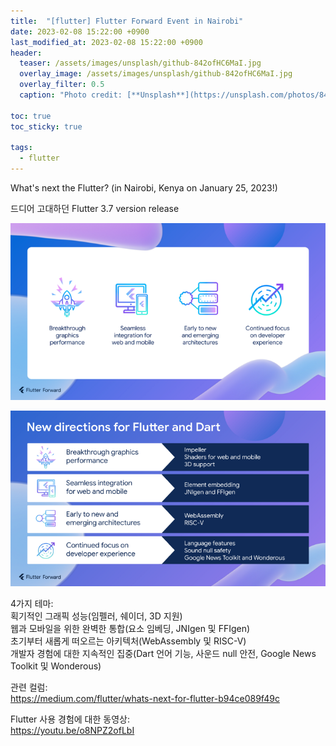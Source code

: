 ```yaml
---
title:  "[flutter] Flutter Forward Event in Nairobi"
date: 2023-02-08 15:22:00 +0900
last_modified_at: 2023-02-08 15:22:00 +0900
header:
  teaser: /assets/images/unsplash/github-842ofHC6MaI.jpg
  overlay_image: /assets/images/unsplash/github-842ofHC6MaI.jpg
  overlay_filter: 0.5
  caption: "Photo credit: [**Unsplash**](https://unsplash.com/photos/842ofHC6MaI)"

toc: true
toc_sticky: true

tags:
  - flutter
---
```


What's next the Flutter?
(in Nairobi, Kenya on January 25, 2023!)

드디어 고대하던 Flutter 3.7 version release  
  
![flutterforward1](/assets/images/flutterforward01.png)  
  
![flutterforward2](/assets/images/flutterforward02.png)  
  
4가지 테마:  
획기적인 그래픽 성능(임펠러, 쉐이더, 3D 지원)  
웹과 모바일을 위한 완벽한 통합(요소 임베딩, JNIgen 및 FFIgen)  
초기부터 새롭게 떠오르는 아키텍처(WebAssembly 및 RISC-V)  
개발자 경험에 대한 지속적인 집중(Dart 언어 기능, 사운드 null 안전, Google News Toolkit 및 Wonderous)   
  
관련 컬럼:  
https://medium.com/flutter/whats-next-for-flutter-b94ce089f49c  
  
Flutter 사용 경험에 대한 동영상:  
https://youtu.be/o8NPZ2ofLbI
  